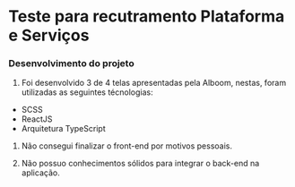 # Teste para recutramento Plataforma e Serviços

### Desenvolvimento do projeto

1. Foi desenvolvido 3 de 4 telas apresentadas pela Alboom, nestas, foram utilizadas as seguintes técnologias:

- SCSS
- ReactJS
- Arquitetura TypeScript

1. Não consegui finalizar o front-end por motivos pessoais.

1. Não possuo conhecimentos sólidos para integrar o back-end na aplicação.
